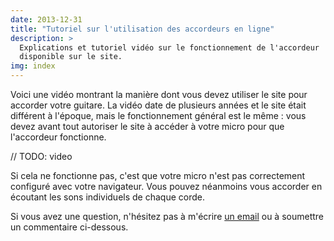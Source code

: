 ```yaml
---
date: 2013-12-31
title: "Tutoriel sur l'utilisation des accordeurs en ligne"
description: >
  Explications et tutoriel vidéo sur le fonctionnement de l'accordeur 
  disponible sur le site.
img: index
---
```


Voici une vidéo montrant la manière dont vous devez utiliser le site pour 
accorder votre guitare. La vidéo date de plusieurs années et le site était 
différent à l'époque, mais le fonctionnement général est le même : vous devez 
avant tout autoriser le site à accéder à votre micro pour que l'accordeur 
fonctionne.

// TODO: video

Si cela ne fonctionne pas, c'est que votre micro n'est pas correctement 
configuré avec votre navigateur. Vous pouvez néanmoins vous accorder en 
écoutant les sons individuels de chaque corde.

Si vous avez une question, n'hésitez pas à m'écrire [un email][email] ou à 
soumettre un commentaire ci-dessous.

[email]: mailto:maxime@accordersaguitare.com
